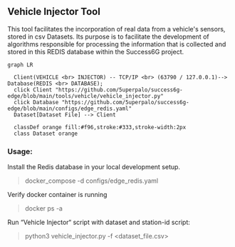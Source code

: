 ## Vehicle Injector Tool
This tool facilitates the incorporation of real data from a vehicle's sensors, stored in csv Datasets.
Its purpose is to facilitate the development of algorithms responsible for processing the information
that is collected and stored in this REDIS database within the Success6G project.


```mermaid
graph LR

  Client(VEHICLE <br> INJECTOR) -- TCP/IP <br> (63790 / 127.0.0.1)--> Database(REDIS <br> DATABASE);
  click Client "https://github.com/5uperpalo/success6g-edge/blob/main/tools/vehicle/vehicle_injector.py"
  click Database "https://github.com/5uperpalo/success6g-edge/blob/main/configs/edge_redis.yaml"
  Dataset[Dataset File] --> Client

  classDef orange fill:#f96,stroke:#333,stroke-width:2px
  class Dataset orange
```

### Usage:
Install the Redis database in your local development setup.

> docker_compose -d configs/edge_redis.yaml

Verify docker container is running 

> docker ps -a

Run “Vehicle Injector“ script with dataset and station-id script:

> python3 vehicle_injector.py -f <dataset_file.csv>
